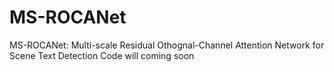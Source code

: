 # MS-ROCANet
MS-ROCANet: Multi-scale Residual Othognal-Channel Attention Network for Scene Text Detection
Code will coming soon

